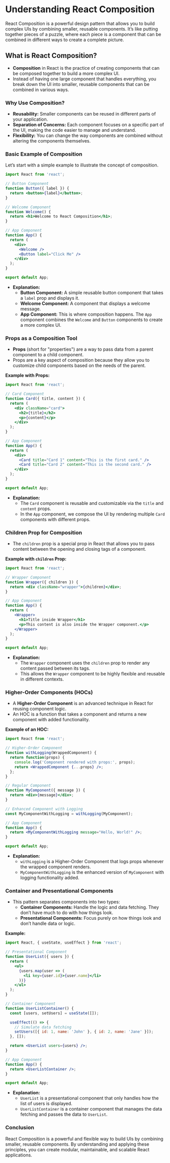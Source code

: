 # Understanding React Composition

React Composition is a powerful design pattern that allows you to build complex UIs by combining smaller, reusable components. It’s like putting together pieces of a puzzle, where each piece is a component that can be combined in different ways to create a complete picture.

## **What is React Composition?**

- **Composition** in React is the practice of creating components that can be composed together to build a more complex UI.
- Instead of having one large component that handles everything, you break down the UI into smaller, reusable components that can be combined in various ways.

### **Why Use Composition?**

- **Reusability:** Smaller components can be reused in different parts of your application.
- **Separation of Concerns:** Each component focuses on a specific part of the UI, making the code easier to manage and understand.
- **Flexibility:** You can change the way components are combined without altering the components themselves.

### **Basic Example of Composition**

Let’s start with a simple example to illustrate the concept of composition.

```jsx
import React from 'react';

// Button Component
function Button({ label }) {
  return <button>{label}</button>;
}

// Welcome Component
function Welcome() {
  return <h1>Welcome to React Composition</h1>;
}

// App Component
function App() {
  return (
    <div>
      <Welcome />
      <Button label="Click Me" />
    </div>
  );
}

export default App;

```

- **Explanation:**
  - **Button Component:** A simple reusable button component that takes a `label` prop and displays it.
  - **Welcome Component:** A component that displays a welcome message.
  - **App Component:** This is where composition happens. The `App` component combines the `Welcome` and `Button` components to create a more complex UI.

### **Props as a Composition Tool**

- **Props** (short for "properties") are a way to pass data from a parent component to a child component.
- Props are a key aspect of composition because they allow you to customize child components based on the needs of the parent.

**Example with Props:**

```jsx
import React from 'react';

// Card Component
function Card({ title, content }) {
  return (
    <div className="card">
      <h2>{title}</h2>
      <p>{content}</p>
    </div>
  );
}

// App Component
function App() {
  return (
    <div>
      <Card title="Card 1" content="This is the first card." />
      <Card title="Card 2" content="This is the second card." />
    </div>
  );
}

export default App;

```

- **Explanation:**
  - The `Card` component is reusable and customizable via the `title` and `content` props.
  - In the `App` component, we compose the UI by rendering multiple `Card` components with different props.

### **Children Prop for Composition**

- The `children` prop is a special prop in React that allows you to pass content between the opening and closing tags of a component.

**Example with `children` Prop:**

```jsx
import React from 'react';

// Wrapper Component
function Wrapper({ children }) {
  return <div className="wrapper">{children}</div>;
}

// App Component
function App() {
  return (
    <Wrapper>
      <h1>Title inside Wrapper</h1>
      <p>This content is also inside the Wrapper component.</p>
    </Wrapper>
  );
}

export default App;

```

- **Explanation:**
  - The `Wrapper` component uses the `children` prop to render any content passed between its tags.
  - This allows the `Wrapper` component to be highly flexible and reusable in different contexts.

### **Higher-Order Components (HOCs)**

- A **Higher-Order Component** is an advanced technique in React for reusing component logic.
- An HOC is a function that takes a component and returns a new component with added functionality.

**Example of an HOC:**

```jsx
import React from 'react';

// Higher-Order Component
function withLogging(WrappedComponent) {
  return function(props) {
    console.log('Component rendered with props:', props);
    return <WrappedComponent {...props} />;
  };
}

// Regular Component
function MyComponent({ message }) {
  return <div>{message}</div>;
}

// Enhanced Component with Logging
const MyComponentWithLogging = withLogging(MyComponent);

// App Component
function App() {
  return <MyComponentWithLogging message="Hello, World!" />;
}

export default App;

```

- **Explanation:**
  - `withLogging` is a Higher-Order Component that logs props whenever the wrapped component renders.
  - `MyComponentWithLogging` is the enhanced version of `MyComponent` with logging functionality added.

### **Container and Presentational Components**

- This pattern separates components into two types:
  - **Container Components:** Handle the logic and data fetching. They don’t have much to do with how things look.
  - **Presentational Components:** Focus purely on how things look and don’t handle data or logic.

**Example:**

```jsx
import React, { useState, useEffect } from 'react';

// Presentational Component
function UserList({ users }) {
  return (
    <ul>
      {users.map(user => (
        <li key={user.id}>{user.name}</li>
      ))}
    </ul>
  );
}

// Container Component
function UserListContainer() {
  const [users, setUsers] = useState([]);

  useEffect(() => {
    // Simulate data fetching
    setUsers([{ id: 1, name: 'John' }, { id: 2, name: 'Jane' }]);
  }, []);

  return <UserList users={users} />;
}

// App Component
function App() {
  return <UserListContainer />;
}

export default App;

```

- **Explanation:**
  - `UserList` is a presentational component that only handles how the list of users is displayed.
  - `UserListContainer` is a container component that manages the data fetching and passes the data to `UserList`.

### **Conclusion**

React Composition is a powerful and flexible way to build UIs by combining smaller, reusable components. By understanding and applying these principles, you can create modular, maintainable, and scalable React applications.
